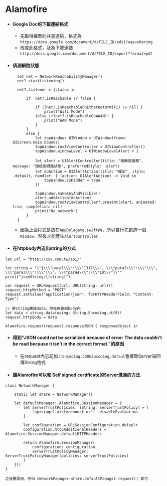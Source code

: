# Alamofire

* #### Google Doc的下載連結格式

  * 先取得檔案的共享連結，格式為 `https://docs.google.com/document/d/FILE_ID/edit?usp=sharing`
  * 改成此格式，及為下載連結 `http://docs.google.com/document/d/FILE_ID/export?format=pdf`
* #### 偵測網路狀態

  ```
    let net = NetworkReachabilityManager()
    net?.startListening()

    net?.listener = {status in

        if  net?.isReachable ?? false {

            if ((net?.isReachableOnEthernetOrWiFi) != nil) {
                print("Wifi Mode")
            }else if(net?.isReachableOnWWAN)! {
                print("WAN Mode")
            }
        }
        else {
            let topWindow: UIWindow = UIWindow(frame: UIScreen.main.bounds)
            topWindow.rootViewController = UIViewController()
            topWindow.windowLevel = UIWindowLevelAlert + 1

            let alert = UIAlertController(title: "無網路服務", message: "請檢查網路狀態", preferredStyle: .alert)
            let doAction = UIAlertAction(title: "確定", style: .default, handler: { (action: UIAlertAction) -> Void in
                topWindow.isHidden = true
            })

            topWindow.makeKeyAndVisible()
            alert.addAction(doAction)
            topWindow.rootViewController?.present(alert, animated: true, completion: nil)
            print("No network")
        }
    }
  ```

  * 因為上面程式是放在`AppDelegate.swift`內，所以自行先創造一個`Window`，然後才能產生`AlertController`
* #### 在httpbody內送出string的方式

```
let url = "http://xxx.com.tw/api/"

let string = "\"{\\\"para1\\\":\\\"1317\\\", \\\"para2\\\":\\\"\\\", \\\"para3\\\":\\\"\\\", \\\"para4\\\":\\\"10\\\"}\""
print("jsonString:\(string)")

var request = URLRequest(url: URL(string: url)!)
request.httpMethod = "POST"
request.setValue("application/json", forHTTPHeaderField: "Content-Type")

// 將string轉成data，然後再塞到body內
let data = string.data(using: String.Encoding.utf8)!
request.httpBody = data

Alamofire.request(request).responseJSON { responseObject in
```

* #### 得到"JSON could not be serialized because of error: The data couldn’t be read because it isn’t in the correct format."的原因

  * 在request內忘記加上`encoding:JSONEncoding.defaul`會導致Server端回傳String格式  
* #### 讓Alamofire可以和 Self signed certificate的Server溝通的方法

```
class NetworkManager {

    static let share = NetworkManager()

    let defaultManager: Alamofire.SessionManager = {
        let serverTrustPolicies: [String: ServerTrustPolicy] = [
            "apistage2.aisleconnect.us": .disableEvaluation
        ]

        let configuration = URLSessionConfiguration.default
        configuration.httpAdditionalHeaders = Alamofire.SessionManager.defaultHTTPHeaders

        return Alamofire.SessionManager(
            configuration: configuration,
            serverTrustPolicyManager: ServerTrustPolicyManager(policies: serverTrustPolicies)
        )
    }()
}

之後要調用，呼叫 NetworkManager.share.defaultManager.request() 即可
```




